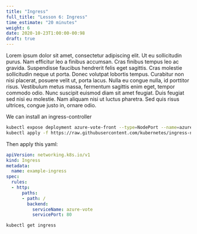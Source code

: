 ```yaml
---
title: "Ingress"
full_title: "Lesson 6: Ingress"
time_estimate: "20 minutes"
weight: 6
date: 2020-10-23T1:00:00-00:98
draft: true
---
```


Lorem ipsum dolor sit amet, consectetur adipiscing elit. Ut eu sollicitudin purus. Nam efficitur leo a finibus accumsan. Cras finibus tempus leo ac gravida. Suspendisse faucibus hendrerit felis eget sagittis. Cras molestie sollicitudin neque ut porta. Donec volutpat lobortis tempus. Curabitur non nisi placerat, posuere velit ut, porta lacus. Nulla eu congue nulla, id porttitor risus. Vestibulum metus massa, fermentum sagittis enim eget, tempor commodo odio. Nunc suscipit euismod diam sit amet feugiat. Duis feugiat sed nisi eu molestie. Nam aliquam nisi ut luctus pharetra. Sed quis risus ultrices, congue justo in, ornare odio.

We can install an ingress-controller
```bash
kubectl expose deployment azure-vote-front --type=NodePort --name=azure-vote
kubectl apply -f https://raw.githubusercontent.com/kubernetes/ingress-nginx/master/deploy/static/provider/kind/deploy.yaml
```

Then apply this yaml:
```yaml
apiVersion: networking.k8s.io/v1
kind: Ingress
metadata:
  name: example-ingress
spec:
  rules:
  - http:
      paths:
      - path: /
        backend:
          serviceName: azure-vote
          servicePort: 80
```

```bash
kubectl get ingress
```
